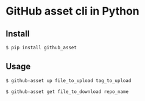 # GitHub asset cli in Python

## Install

```bash
$ pip install github_asset
```

## Usage

```bash
$ github-asset up file_to_upload tag_to_upload
```
```bash
$ github-asset get file_to_download repo_name
```
